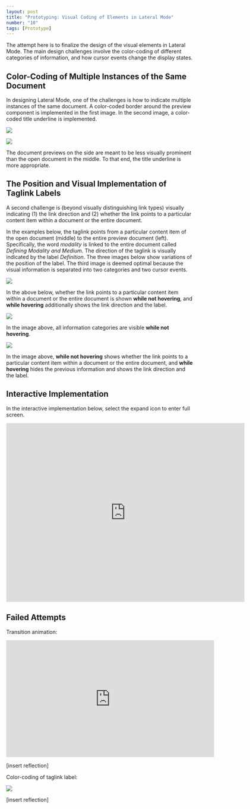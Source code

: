 ```yaml
---
layout: post
title: "Prototyping: Visual Coding of Elements in Lateral Mode"
number: "10"
tags: [Prototype]
---
```


The attempt here is to finalize the design of the visual elements in Lateral Mode. The main design challenges involve the color-coding of different categories of information, and how cursor events change the display states.

## Color-Coding of Multiple Instances of the Same Document

In designing Lateral Mode, one of the challenges is how to indicate multiple instances of the same document. A color-coded border around the preview component is implemented in the first image. In the second image, a color-coded title underline is implemented.

![](assets/document_color_border.png)

![](assets/document_color_underline.png)

The document previews on the side are meant to be less visually prominent than the open document in the middle. To that end, the title underline is more appropriate.

## The Position and Visual Implementation of Taglink Labels

A second challenge is (beyond visually distinguishing link types) visually indicating (1) the link direction and (2) whether the link points to a particular content item within a document or the entire document.

In the examples below, the taglink points from a particular content item of the open document (middle) to the entire preview document (left). Specifically, the word *modality* is linked to the entire document called *Defining Modality and Medium*. The direction of the taglink is visually indicated by the label *Definition*. The three images below show variations of the position of the label. The third image is deemed optimal because the visual information is separated into two categories and two cursor events.

![](assets/label_position_01.gif)

In the above below, whether the link points to a particular content item within a document or the entire document is shown **while not hovering**, and **while hovering** additionally shows the link direction and the label.

![](assets/label_position_02.gif)

In the image above, all information categories are visible **while not hovering**.

![](assets/label_position_03.gif)

In the image above, **while not hovering** shows whether the link points to a particular content item within a document or the entire document, and **while hovering** hides the previous information and shows the link direction and the label.

## Interactive Implementation

In the interactive implementation below, select the expand icon to enter full screen.

<iframe style="border: 1px solid rgba(0, 0, 0, 0.1)" width="640" height="480" src="https://framer.com/embed/Round-04--dHgNWv9LinqxHeYEk1er/wPcAT4up3?highlights=0" allowfullscreen></iframe>

## Failed Attempts

Transition animation:
<iframe width="560" height="315" src="https://www.youtube.com/embed/0qtwYBsgbU0" title="YouTube video player" frameborder="0" allow="accelerometer; autoplay; clipboard-write; encrypted-media; gyroscope; picture-in-picture" allowfullscreen></iframe>

\[insert reflection]

Color-coding of taglink label:

![](assets/label_color_coding_black_outline.png)

\[insert reflection]
